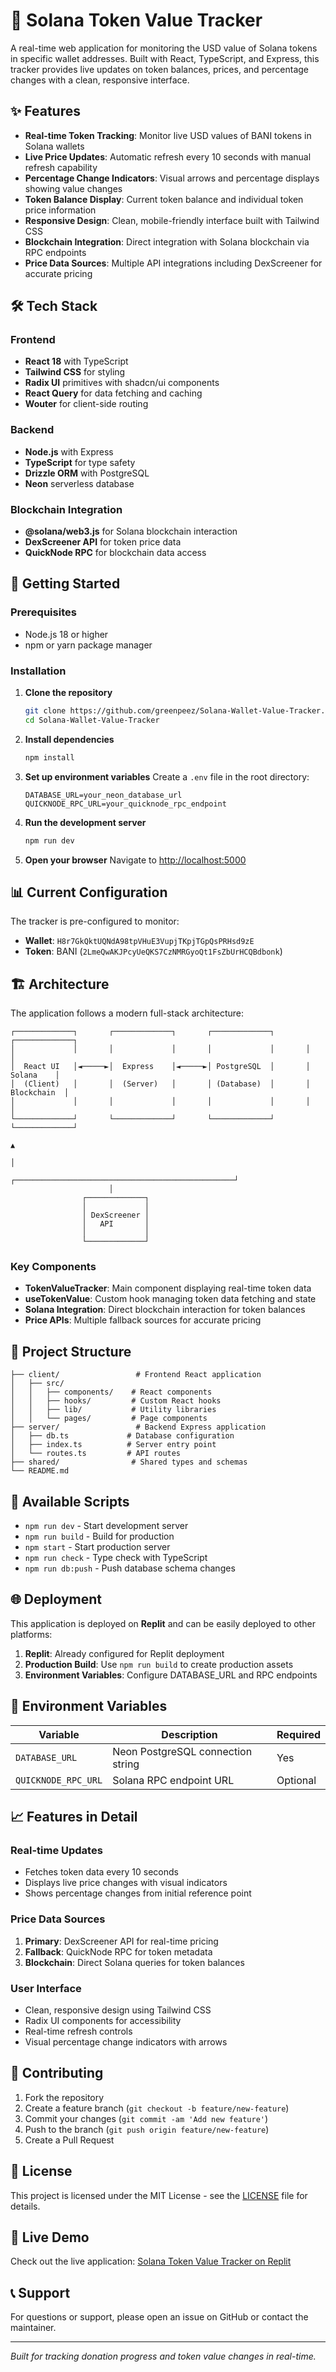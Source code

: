 
# 🚀 Solana Token Value Tracker

A real-time web application for monitoring the USD value of Solana tokens in specific wallet addresses. Built with React, TypeScript, and Express, this tracker provides live updates on token balances, prices, and percentage changes with a clean, responsive interface.

## ✨ Features

- **Real-time Token Tracking**: Monitor live USD values of BANI tokens in Solana wallets
- **Live Price Updates**: Automatic refresh every 10 seconds with manual refresh capability
- **Percentage Change Indicators**: Visual arrows and percentage displays showing value changes
- **Token Balance Display**: Current token balance and individual token price information
- **Responsive Design**: Clean, mobile-friendly interface built with Tailwind CSS
- **Blockchain Integration**: Direct integration with Solana blockchain via RPC endpoints
- **Price Data Sources**: Multiple API integrations including DexScreener for accurate pricing

## 🛠️ Tech Stack

### Frontend
- **React 18** with TypeScript
- **Tailwind CSS** for styling
- **Radix UI** primitives with shadcn/ui components
- **React Query** for data fetching and caching
- **Wouter** for client-side routing

### Backend
- **Node.js** with Express
- **TypeScript** for type safety
- **Drizzle ORM** with PostgreSQL
- **Neon** serverless database

### Blockchain Integration
- **@solana/web3.js** for Solana blockchain interaction
- **DexScreener API** for token price data
- **QuickNode RPC** for blockchain data access

## 🚀 Getting Started

### Prerequisites
- Node.js 18 or higher
- npm or yarn package manager

### Installation

1. **Clone the repository**
   ```bash
   git clone https://github.com/greenpeez/Solana-Wallet-Value-Tracker.git
   cd Solana-Wallet-Value-Tracker
   ```

2. **Install dependencies**
   ```bash
   npm install
   ```

3. **Set up environment variables**
   Create a `.env` file in the root directory:
   ```env
   DATABASE_URL=your_neon_database_url
   QUICKNODE_RPC_URL=your_quicknode_rpc_endpoint
   ```

4. **Run the development server**
   ```bash
   npm run dev
   ```

5. **Open your browser**
   Navigate to [http://localhost:5000](http://localhost:5000)

## 📊 Current Configuration

The tracker is pre-configured to monitor:
- **Wallet**: `H8r7GkQktUQNdA98tpVHuE3VupjTKpjTGpQsPRHsd9zE`
- **Token**: BANI (`2LmeQwAKJPcyUeQKS7CzNMRGyoQt1FsZbUrHCQBdbonk`)

## 🏗️ Architecture

The application follows a modern full-stack architecture:

```
┌─────────────┐       ┌─────────────┐       ┌─────────────┐       ┌─────────────┐
│             │       │             │       │             │       │             │
│  React UI   │◄─────►│  Express    │◄─────►│ PostgreSQL  │       │   Solana    │
│  (Client)   │       │  (Server)   │       │ (Database)  │       │ Blockchain  │
│             │       │             │       │             │       │             │
└─────────────┘       └─────────────┘       └─────────────┘       └─────────────┘
                                                                       ▲
                                                                       │
                      ┌─────────────────────────────────────────────────┘
                      │
                ┌─────────────┐
                │             │
                │ DexScreener │
                │   API       │
                │             │
                └─────────────┘
```

### Key Components

- **TokenValueTracker**: Main component displaying real-time token data
- **useTokenValue**: Custom hook managing token data fetching and state
- **Solana Integration**: Direct blockchain interaction for token balances
- **Price APIs**: Multiple fallback sources for accurate pricing

## 📁 Project Structure

```
├── client/                 # Frontend React application
│   ├── src/
│   │   ├── components/    # React components
│   │   ├── hooks/         # Custom React hooks
│   │   ├── lib/           # Utility libraries
│   │   └── pages/         # Page components
├── server/                 # Backend Express application
│   ├── db.ts             # Database configuration
│   ├── index.ts          # Server entry point
│   └── routes.ts         # API routes
├── shared/                # Shared types and schemas
└── README.md
```

## 🔧 Available Scripts

- `npm run dev` - Start development server
- `npm run build` - Build for production
- `npm start` - Start production server
- `npm run check` - Type check with TypeScript
- `npm run db:push` - Push database schema changes

## 🌐 Deployment

This application is deployed on **Replit** and can be easily deployed to other platforms:

1. **Replit**: Already configured for Replit deployment
2. **Production Build**: Use `npm run build` to create production assets
3. **Environment Variables**: Configure DATABASE_URL and RPC endpoints

## 🔑 Environment Variables

| Variable | Description | Required |
|----------|-------------|----------|
| `DATABASE_URL` | Neon PostgreSQL connection string | Yes |
| `QUICKNODE_RPC_URL` | Solana RPC endpoint URL | Optional |

## 📈 Features in Detail

### Real-time Updates
- Fetches token data every 10 seconds
- Displays live price changes with visual indicators
- Shows percentage changes from initial reference point

### Price Data Sources
1. **Primary**: DexScreener API for real-time pricing
2. **Fallback**: QuickNode RPC for token metadata
3. **Blockchain**: Direct Solana queries for token balances

### User Interface
- Clean, responsive design using Tailwind CSS
- Radix UI components for accessibility
- Real-time refresh controls
- Visual percentage change indicators with arrows

## 🤝 Contributing

1. Fork the repository
2. Create a feature branch (`git checkout -b feature/new-feature`)
3. Commit your changes (`git commit -am 'Add new feature'`)
4. Push to the branch (`git push origin feature/new-feature`)
5. Create a Pull Request

## 📄 License

This project is licensed under the MIT License - see the [LICENSE](LICENSE) file for details.

## 🔗 Live Demo

Check out the live application: [Solana Token Value Tracker on Replit](https://replit.com/@greenpeez/Solana-Wallet-Value-Tracker)

## 📞 Support

For questions or support, please open an issue on GitHub or contact the maintainer.

---

*Built for tracking donation progress and token value changes in real-time.*
